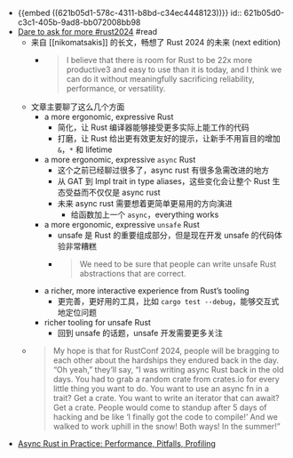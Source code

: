 - {{embed ((621b05d1-578c-4311-b8bd-c34ec4448123))}}
  id:: 621b05d0-c3c1-405b-9ad8-bb072008bb98
- [Dare to ask for more #rust2024](https://smallcultfollowing.com/babysteps//blog/2022/02/09/dare-to-ask-for-more-rust2024/) #read
	- 来自 [[nikomatsakis]] 的长文，畅想了 Rust 2024 的未来 (next edition)
		- > I believe that there is room for Rust to be 22x more productive3 and easy to use than it is today, and I think we can do it without meaningfully sacrificing reliability, performance, or versatility.
	- 文章主要聊了这么几个方面
		- a more ergonomic, expressive Rust
			- 简化，让 Rust 编译器能够接受更多实际上能工作的代码
			- 打磨，让 Rust 给出更有效更友好的提示，让新手不用盲目的增加 `&`，`*` 和 lifetime
		- a more ergonomic, expressive `async` Rust
			- 这个之前已经聊过很多了，async rust 有很多急需改进的地方
			- 从 GAT 到 Impl trait in type aliases，这些变化会让整个 Rust 生态受益而不仅仅是 async rust
			- 未来 async rust 需要想着更简单更易用的方向演进
				- 给函数加上一个 `async`，everything works
		- a more ergonomic, expressive `unsafe` Rust
			- unsafe 是 Rust 的重要组成部分，但是现在开发 unsafe 的代码体验非常糟糕
			- > We need to be sure that people can write unsafe Rust abstractions that are correct.
		- a richer, more interactive experience from Rust’s tooling
			- 更完善，更好用的工具，比如 `cargo test --debug`，能够交互式地定位问题
		- richer tooling for unsafe Rust
			- 回到 unsafe 的话题，unsafe 开发需要更多关注
	- > My hope is that for RustConf 2024, people will be bragging to each other about the hardships they endured back in the day. “Oh yeah,” they’ll say, “I was writing async Rust back in the old days. You had to grab a random crate from crates.io for every little thing you want to do. You want to use an async fn in a trait? Get a crate. You want to write an iterator that can await? Get a crate. People would come to standup after 5 days of hacking and be like ‘I finally got the code to compile!’ And we walked to work uphill in the snow! Both ways! In the summer!”
- [Async Rust in Practice: Performance, Pitfalls, Profiling](https://www.scylladb.com/2022/01/12/async-rust-in-practice-performance-pitfalls-profiling/)